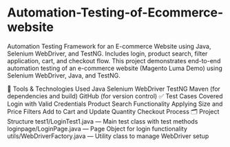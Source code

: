 # Automation-Testing-of-Ecommerce-website
Automation Testing Framework for an E-commerce Website using Java, Selenium WebDriver, and TestNG. Includes login, product search, filter application, cart, and checkout flow. This project demonstrates end-to-end automation testing of an e-commerce website (Magento Luma Demo) using Selenium WebDriver, Java, and TestNG.

🔧 Tools & Technologies Used
Java
Selenium WebDriver
TestNG
Maven (for dependencies and build)
GitHub (for version control)
✅ Test Cases Covered
Login with Valid Credentials
Product Search Functionality
Applying Size and Price Filters
Add to Cart and Update Quantity
Checkout Process
🗂️ Project Structure
test1/LoginTest1.java — Main test class with test methods
loginpage/LoginPage.java — Page Object for login functionality
utils/WebDriverFactory.java — Utility class to manage WebDriver setup
